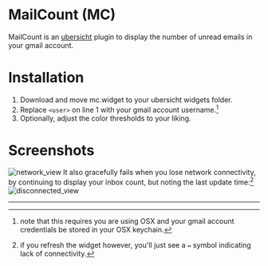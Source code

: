 MailCount (MC)
=========

MailCount is an [ubersicht](https://github.com/felixhageloh/uebersicht) plugin to display the number of unread emails in your gmail account.

Installation
============
1. Download and move mc.widget to your ubersicht widgets folder.
2. Replace `<user>` on line 1 with your gmail account username.[^1]
3. Optionally, adjust the color thresholds to your liking.

Screenshots
===========
![network_view](network_view.png)
It also gracefully fails when you lose network connectivity, by continuing to display your inbox count, but noting the last update time:[^2]
![disconnected_view](disconnected_view.png)

---
[^1]: note that this requires you are using OSX and your gmail account credentials be stored in your OSX keychain.

[^2]: if you refresh the widget however, you'll just see a `↭` symbol indicating lack of connectivity.

